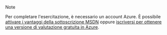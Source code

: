 > [!NOTE]
> Per completare l'esercitazione, è necessario un account Azure. È possibile <a href="http://www.windowsazure.com/pricing/member-offers/msdn-benefits-details/" target="_blank">attivare i vantaggi della sottoscrizione MSDN</a> oppure <a href="http://www.windowsazure.com/pricing/free-trial/" target="_blank">iscriversi per ottenere una versione di valutazione gratuita in Azure</a>.
> 
> 

